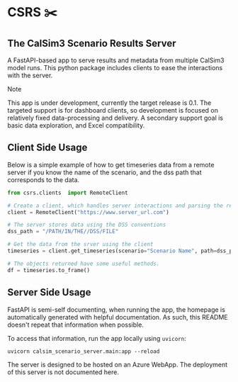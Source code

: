 # CSRS :scissors:

## The CalSim3 Scenario Results Server

A FastAPI-based app to serve results and metadata from multiple CalSim3 model runs. This python package includes clients to ease the interactions with the server.

> [!NOTE]
> This app is under development, currently the target release is 0.1.
> The targeted support is for dashboard clients, so development is focused on relatively fixed data-processing and delivery.
> A secondary support goal is basic data exploration, and Excel compatibility.

## Client Side Usage

Below is a simple example of how to get timeseries data from a remote server if you know the name of the scenario, and the dss path that corresponds to the data.

```python
from csrs.clients  import RemoteClient

# Create a client, which handles server interactions and parsing the response
client = RemoteClient("https://www.server_url.com")

# The server stores data using the DSS conventions
dss_path = "/PATH/IN/THE//DSS/FILE"

# Get the data from the srver using the client
timeseries = client.get_timeseries(scenario="Scenario Name", path=dss_path)

# The objects returned have some useful methods.
df = timeseries.to_frame()
```

## Server Side Usage

FastAPI is semi-self documenting, when running the app, the homepage is automatically generated with helpful documentation. As such, this README doesn't repeat that information when possible.

To access that information, run the app locally using `uvicorn`:

```uvicorn calsim_scenario_server.main:app --reload```

The server is designed to be hosted on an Azure WebApp. The deployment of this server is not documented here.
